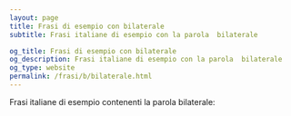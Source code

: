 ```yaml
---
layout: page
title: Frasi di esempio con bilaterale 
subtitle: Frasi italiane di esempio con la parola  bilaterale

og_title: Frasi di esempio con bilaterale 
og_description: Frasi italiane di esempio con la parola  bilaterale
og_type: website
permalink: /frasi/b/bilaterale.html
---
```


Frasi italiane di esempio contenenti la parola bilaterale:


